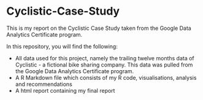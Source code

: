 # Cyclistic-Case-Study
This is my report on the Cyclistic Case Study taken from the Google Data Analytics Certificate program.

In this repository, you will find the following:
- All data used for this project, namely the trailing twelve months data of Cyclistic - a fictional bike sharing company. This data was pulled from the Google Data Analytics Certificate program.
- A R Markdown file which consists of my R code, visualisations, analysis and recommendations
- A html report containing my final report
